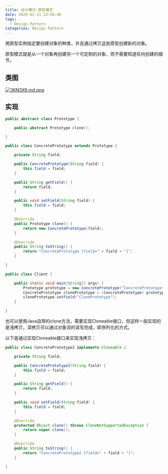 ```yaml
---
title: 设计模式-原型模式
date: 2020-02-21 23:56:46
tags:
  - Design Pattern
categories: Design Pattern
---
```


用原型实例指定要创建对象的种类，并且通过拷贝这些原型创建新的对象。

原型模式就是从一个对象再创建另一个可定制的对象，而不需要知道任何创建的细节。

<!--more-->

## 类图

[![3KN3X6.md.png](https://s2.ax1x.com/2020/02/22/3KN3X6.md.png)](https://imgchr.com/i/3KN3X6)

## 实现

```java
public abstract class Prototype {

	public abstract Prototype clone();

}
```

```java
public class ConcretePrototype extends Prototype {

	private String field;

	public ConcretePrototype(String field) {
		this.field = field;
	}

	public String getField() {
		return field;
	}

	public void setField(String field) {
		this.field = field;
	}

	@Override
	public Prototype clone() {
		return new ConcretePrototype(field);
	}

	@Override
	public String toString() {
		return "ConcretePrototype [field=" + field + "]";
	}

}
```

```java
public class Client {

	public static void main(String[] args) {
		Prototype prototype = new ConcretePrototype("ConcretePrototype");
		ConcretePrototype clonePrototype = (ConcretePrototype) prototype.clone();
		clonePrototype.setField("ClonePrototype");
	}

}
```

也可以使用Java自带的clone方法，需要实现Cloneable接口，但这样一般实现的是浅拷贝，深拷贝可以通过对象流的读写完成，即序列化的方式。

以下是通过实现Cloneable接口来实现浅拷贝：

```java
public class ConcretePrototype2 implements Cloneable {

	private String field;

	public ConcretePrototype2(String field) {
		this.field = field;
	}

	public String getField() {
		return field;
	}

	public void setField(String field) {
		this.field = field;
	}

	@Override
	protected Object clone() throws CloneNotSupportedException {
		return super.clone();
	}

	@Override
	public String toString() {
		return "ConcretePrototype2 [field=" + field + "]";
	}

}
```
